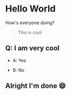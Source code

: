 # Hello World

How's everyone doing? 

> This is cool 

## Q: I am very cool

- A: Yes

- B: No

## Alright I'm done :smile:

